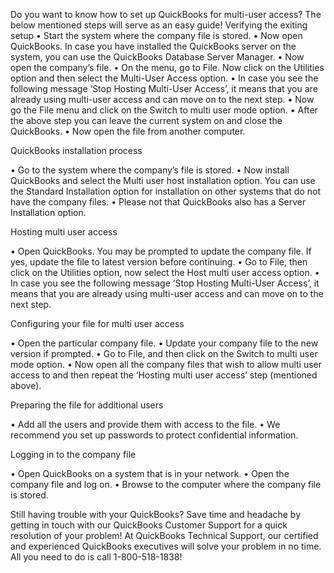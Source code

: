 Do you want to know how to set up QuickBooks for multi-user access? The below mentioned steps will serve as an easy guide!
Verifying the exiting setup
•	Start the system where the company file is stored.
•	Now open QuickBooks. In case you have installed the QuickBooks server on the system, you can use the QuickBooks Database Server Manager.
•	Now open the company’s file.
•	On the menu, go to File. Now click on the Utilities option and then select the Multi-User Access option. 
•	In case you see the following message ‘Stop Hosting Multi-User Access’, it means that you are already using multi-user access and can move on to the next step.
•	Now go the File menu and click on the Switch to multi user mode option.
•	After the above step you can leave the current system on and close the QuickBooks. 
•	Now open the file from another computer.

QuickBooks installation process

•	Go to the system where the company’s file is stored.
•	Now install QuickBooks and select the Multi user host installation option. You can use the Standard Installation option for installation on other systems that do not have the company files. 
•	Please not that QuickBooks also has a Server Installation option.

Hosting multi user access

•	Open QuickBooks. You may be prompted to update the company file. If yes, update the file to latest version before continuing.
•	Go to File, then click on the Utilities option, now select the Host multi user access option.
•	In case you see the following message ‘Stop Hosting Multi-User Access’, it means that you are already using multi-user access and can move on to the next step.

Configuring your file for multi user access

•	Open the particular company file.
•	Update your company file to the new version if prompted.
•	Go to File, and then click on the Switch to multi user mode option.
•	Now open all the company files that wish to allow multi user access to and then repeat the ‘Hosting multi user access’ step (mentioned above).

Preparing the file for additional users

•	Add all the users and provide them with access to the file.
•	We recommend you set up passwords to protect confidential information.

Logging in to the company file

•	Open QuickBooks on a system that is in your network.
•	Open the company file and log on.
•	Browse to the computer where the company file is stored.

Still having trouble with your QuickBooks? Save time and headache by getting in touch with our QuickBooks Customer Support for a quick resolution of your problem! At QuickBooks Technical Support, our certified and experienced QuickBooks executives will solve your problem in no time. All you need to do is call 1-800-518-1838!


